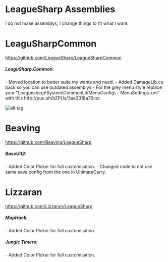 LeagueSharp Assemblies
===========

I do not make assemblys, I change things to fit what I want.

LeaguSharpCommon
===========
https://github.com/LeagueSharp/LeagueSharpCommon
<h5>LeaguSharp.Common:</h5>
- Moved location to better suite my wants and need.
- Added DamageLib.cs back so you can use outdated assemblys
- For the grey menu style replace your "Leaguesharp\System\CommonLibMenuConfig\ - MenuSettings.xml" with this http://puu.sh/bZPUs/3ae3318a76.txt

![alt tag](http://puu.sh/bZNsr/e568433e73.jpg)




Beaving
===========
https://github.com/Beaving/LeagueSharp
<h5>BaseUlt2:</h5>
- Added Color Picker for full customisation.
- Changed code to not use same save config from the one in UltimateCarry.




Lizzaran
===========
https://github.com/Lizzaran/LeagueSharp
<h5>MapHack:</h5>
- Added Color Picker for full customisation.

<h5>Jungle Timers:</h5>
- Added Color Picker for full customisation.
